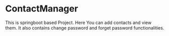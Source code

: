 # ContactManager
This is springboot based Project. Here You can add contacts and view them. It also contains change password and forget password functionalities.
